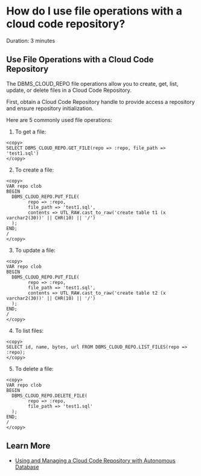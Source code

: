 # How do I use file operations with a cloud code repository?
Duration: 3 minutes

## Use File Operations with a Cloud Code Repository

The DBMS\_CLOUD\_REPO file operations allow you to create, get, list, update, or delete files in a Cloud Code Repository.

First, obtain a Cloud Code Repository handle to provide access a repository and ensure repository initialization.

Here are 5 commonly used file operations:

1. To get a file:

```
<copy>
SELECT DBMS_CLOUD_REPO.GET_FILE(repo => :repo, file_path => 'test1.sql')
</copy>
```

2. To create a file:

```
<copy>
VAR repo clob
BEGIN
  DBMS_CLOUD_REPO.PUT_FILE(
        repo => :repo,
        file_path => 'test1.sql',
        contents => UTL_RAW.cast_to_raw('create table t1 (x varchar2(30))' || CHR(10) || '/')
  );
END;
/
</copy>
```

3. To update a file:

```
<copy>
VAR repo clob
BEGIN
  DBMS_CLOUD_REPO.PUT_FILE(
        repo => :repo,
        file_path => 'test1.sql',
        contents => UTL_RAW.cast_to_raw('create table t2 (x varchar2(30))' || CHR(10) || '/')
  );
END;
/
</copy>
```

4. To list files:

```
<copy>
SELECT id, name, bytes, url FROM DBMS_CLOUD_REPO.LIST_FILES(repo => :repo);
</copy>
```

5. To delete a file:

```
<copy>
VAR repo clob
BEGIN
  DBMS_CLOUD_REPO.DELETE_FILE(
        repo => :repo,
        file_path => 'test1.sql'
  );
END;
/
</copy>
```

## Learn More

* [Using and Managing a Cloud Code Repository with Autonomous Database](https://docs.oracle.com/en/cloud/paas/autonomous-database/adbsa/cloud-code-reposiitory.html#GUID-4E274751-8B04-4DA3-9343-D5F94F95207E)
